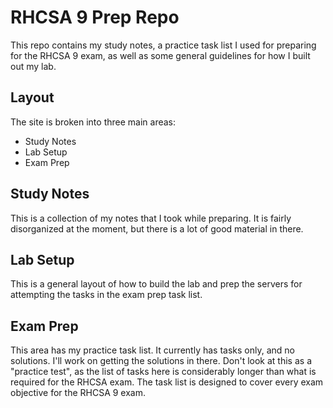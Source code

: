 # RHCSA 9 Prep Repo
This repo contains my study notes, a practice task list I used for preparing for the RHCSA 9 exam, as well as some general guidelines for how I built out my lab.

## Layout
The site is broken into three main areas:
- Study Notes
- Lab Setup
- Exam Prep

## Study Notes
This is a collection of my notes that I took while preparing. It is fairly disorganized at the moment, but there is a lot of good material in there.

## Lab Setup
This is a general layout of how to build the lab and prep the servers for attempting the tasks in the exam prep task list.

## Exam Prep
This area has my practice task list. It currently has tasks only, and no solutions. I'll work on getting the solutions in there. Don't look at this as a "practice test", as the list of tasks here is considerably longer than what is required for the RHCSA exam. The task list is designed to cover every exam objective for the RHCSA 9 exam.
